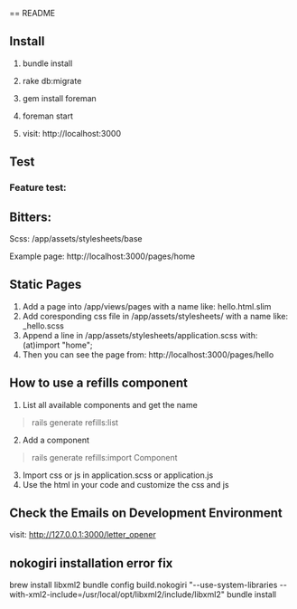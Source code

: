== README

## Install
1. bundle install

2. rake db:migrate

3. gem install foreman

4. foreman start

5. visit: http://localhost:3000

## Test

### Feature test:



## Bitters:
Scss: /app/assets/stylesheets/base

Example page: http://localhost:3000/pages/home

## Static Pages

1. Add a page into /app/views/pages with a name like: hello.html.slim
2. Add coresponding css file in /app/assets/stylesheets/ with a name like: _hello.scss
3. Append a line in /app/assets/stylesheets/application.scss with: (at)import "home";
4. Then you can see the page from: http://localhost:3000/pages/hello

## How to use a refills component
1. List all available components and get the name
  > rails generate refills:list
2. Add a component
  > rails generate refills:import Component
3. Import css or js in application.scss or application.js
4. Use the html in your code and customize the css and js


## Check the Emails on Development Environment

visit: http://127.0.0.1:3000/letter_opener

## nokogiri installation error fix
brew install libxml2
bundle config build.nokogiri "--use-system-libraries --with-xml2-include=/usr/local/opt/libxml2/include/libxml2"
bundle install

